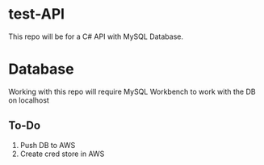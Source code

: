 # test-API
This repo will be for a C# API with MySQL Database. 

# Database
Working with this repo will require MySQL Workbench to work with the DB on localhost
## To-Do
1. Push DB to AWS
2. Create cred store in AWS 
